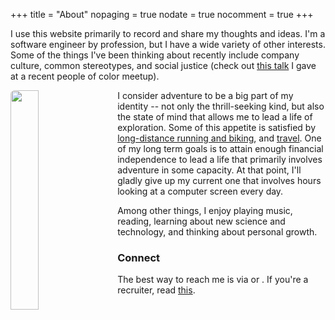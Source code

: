 +++
title = "About"
nopaging = true
nodate = true
nocomment = true
+++

I use this website primarily to record and share my thoughts and ideas. I'm a software engineer by profession, but I have a wide variety of other interests. Some of the things I've been thinking about recently include company culture, common stereotypes, and social justice (check out [this talk](http://nishanttotla.github.io/earth-tones-talk/#/) I gave at a recent people of color meetup).

<img data-action="zoom" src="/images/cinderella_half.jpg" style="width:30%; float: left; margin-right: 20px; margin-bottom: 15px; border-radius: 6px;"></img>

I consider adventure to be a big part of my identity -- not only the thrill-seeking kind, but also the state of mind that allows me to lead a life of exploration. Some of this appetite is satisfied by [long-distance running and biking](https://www.strava.com/athletes/2749248), and [travel](/places). One of my long term goals is to attain enough financial independence to lead a life that primarily involves adventure in some capacity. At that point, I'll gladly give up my current one that involves hours looking at a computer screen every day.

Among other things, I enjoy playing music, reading, learning about new science and technology, and thinking about personal growth.

### Connect

The best way to reach me is via <a title="Email" href="mailto:nishanttotla@gmail.com"><i class="icon-gmail"></i></a> or <a title="Twitter" href="http://twitter.com/home?status=@nishanttotla"><i class="icon-twitter"></i></a>. If you're a recruiter, read [this](/recruiting).